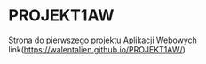 # PROJEKT1AW
Strona do pierwszego projektu Aplikacji Webowych
 link(https://walentalien.github.io/PROJEKT1AW/)
